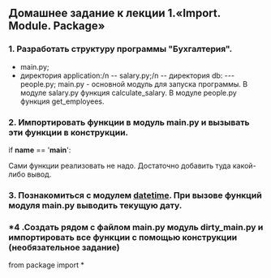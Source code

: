 ## Домашнее задание к лекции 1.«Import. Module. Package»

### 1. Разработать структуру программы "Бухгалтерия".

   + main.py;
   + директория application:/n
    -- salary.py;/n
    -- директория db:
    --- people.py;
    main.py - основной модуль для запуска программы.
    В модуле salary.py функция calculate_salary.
    В модуле people.py функция get_employees.
    
### 2. Импортировать функции в модуль main.py и вызывать эти функции в конструкции.

if __name__ == '__main__':

Сами функции реализовать не надо. Достаточно добавить туда какой-либо вывод.

### 3. Познакомиться с модулем [datetime](https://pythonworld.ru/moduli/modul-datetime.html). При вызове функций модуля main.py выводить текущую дату.

### *4 .Создать рядом с файлом main.py модуль dirty_main.py и импортировать все функции с помощью конструкции (необязательное задание)
from package import *
